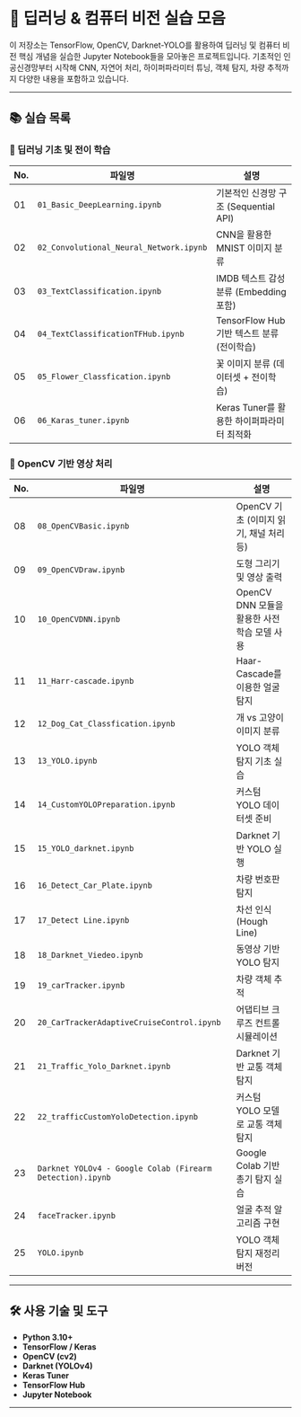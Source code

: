 # 🧠 딥러닝 & 컴퓨터 비전 실습 모음

이 저장소는 TensorFlow, OpenCV, Darknet-YOLO를 활용하여 딥러닝 및 컴퓨터 비전 핵심 개념을 실습한 Jupyter Notebook들을 모아놓은 프로젝트입니다. 기초적인 인공신경망부터 시작해 CNN, 자연어 처리, 하이퍼파라미터 튜닝, 객체 탐지, 차량 추적까지 다양한 내용을 포함하고 있습니다.

---

## 📚 실습 목록

### 📌 딥러닝 기초 및 전이 학습
| No. | 파일명 | 설명 |
|-----|--------|------|
| 01 | `01_Basic_DeepLearning.ipynb` | 기본적인 신경망 구조 (Sequential API) |
| 02 | `02_Convolutional_Neural_Network.ipynb` | CNN을 활용한 MNIST 이미지 분류 |
| 03 | `03_TextClassification.ipynb` | IMDB 텍스트 감성 분류 (Embedding 포함) |
| 04 | `04_TextClassificationTFHub.ipynb` | TensorFlow Hub 기반 텍스트 분류 (전이학습) |
| 05 | `05_Flower_Classfication.ipynb` | 꽃 이미지 분류 (데이터셋 + 전이학습) |
| 06 | `06_Karas_tuner.ipynb` | Keras Tuner를 활용한 하이퍼파라미터 최적화 |

### 🎨 OpenCV 기반 영상 처리
| No. | 파일명 | 설명 |
|-----|--------|------|
| 08 | `08_OpenCVBasic.ipynb` | OpenCV 기초 (이미지 읽기, 채널 처리 등) |
| 09 | `09_OpenCVDraw.ipynb` | 도형 그리기 및 영상 출력 |
| 10 | `10_OpenCVDNN.ipynb` | OpenCV DNN 모듈을 활용한 사전학습 모델 사용 |
| 11 | `11_Harr-cascade.ipynb` | Haar-Cascade를 이용한 얼굴 탐지 |
| 12 | `12_Dog_Cat_Classfication.ipynb` | 개 vs 고양이 이미지 분류 |
| 13 | `13_YOLO.ipynb` | YOLO 객체 탐지 기초 실습 |
| 14 | `14_CustomYOLOPreparation.ipynb` | 커스텀 YOLO 데이터셋 준비 |
| 15 | `15_YOLO_darknet.ipynb` | Darknet 기반 YOLO 실행 |
| 16 | `16_Detect_Car_Plate.ipynb` | 차량 번호판 탐지 |
| 17 | `17_Detect Line.ipynb` | 차선 인식 (Hough Line) |
| 18 | `18_Darknet_Viedeo.ipynb` | 동영상 기반 YOLO 탐지 |
| 19 | `19_carTracker.ipynb` | 차량 객체 추적 |
| 20 | `20_CarTrackerAdaptiveCruiseControl.ipynb` | 어댑티브 크루즈 컨트롤 시뮬레이션 |
| 21 | `21_Traffic_Yolo_Darknet.ipynb` | Darknet 기반 교통 객체 탐지 |
| 22 | `22_trafficCustomYoloDetection.ipynb` | 커스텀 YOLO 모델로 교통 객체 탐지 |
| 23 | `Darknet YOLOv4 - Google Colab (Firearm Detection).ipynb` | Google Colab 기반 총기 탐지 실습 |
| 24 | `faceTracker.ipynb` | 얼굴 추적 알고리즘 구현 |
| 25 | `YOLO.ipynb` | YOLO 객체 탐지 재정리 버전 |

---

## 🛠️ 사용 기술 및 도구

- **Python 3.10+**
- **TensorFlow / Keras**
- **OpenCV (cv2)**
- **Darknet (YOLOv4)**
- **Keras Tuner**
- **TensorFlow Hub**
- **Jupyter Notebook**

---
